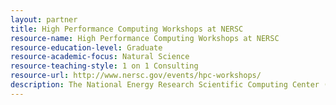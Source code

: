 ```yaml
---
layout: partner 
title: High Performance Computing Workshops at NERSC
resource-name: High Performance Computing Workshops at NERSC
resource-education-level: Graduate
resource-academic-focus: Natural Science
resource-teaching-style: 1 on 1 Consulting
resource-url: http://www.nersc.gov/events/hpc-workshops/
description: The National Energy Research Scientific Computing Center (NERSC) is the primary scientific computing facility for the Office of Science in the U.S. Department of Energy. As one of the largest facilities in the world devoted to providing computational resources and expertise for basic scientific research, NERSC is a world leader in accelerating scientific discovery through computation. NERSC is a division of the Lawrence Berkeley National Laboratory, located in Berkeley, California and is one of three divisions in the Berkeley Lab Computing Sciences area. More than 5,000 scientists use NERSC to perform basic scientific research across a wide range of disciplines, including climate modeling, research into new materials, simulations of the early universe, analysis of data from high energy physics experiments, investigations of protein structure, and a host of other scientific endeavors. 
---
```

